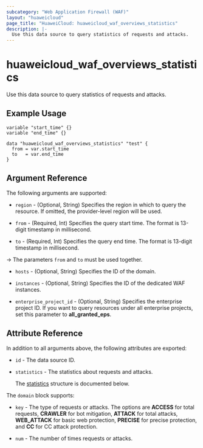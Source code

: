 ```yaml
---
subcategory: "Web Application Firewall (WAF)"
layout: "huaweicloud"
page_title: "HuaweiCloud: huaweicloud_waf_overviews_statistics"
description: |-
  Use this data source to query statistics of requests and attacks.
---
```


# huaweicloud_waf_overviews_statistics

Use this data source to query statistics of requests and attacks.

## Example Usage

```hcl
variable "start_time" {}
variable "end_time" {}

data "huaweicloud_waf_overviews_statistics" "test" {
  from = var.start_time
  to   = var.end_time
}
```

## Argument Reference

The following arguments are supported:

* `region` - (Optional, String) Specifies the region in which to query the resource.
  If omitted, the provider-level region will be used.

* `from` - (Required, Int) Specifies the query start time.
  The format is 13-digit timestamp in millisecond.

* `to` - (Required, Int) Specifies the query end time.
  The format is 13-digit timestamp in millisecond.

-> The parameters `from` and `to` must be used together.

* `hosts` - (Optional, String) Specifies the ID of the domain.

* `instances` - (Optional, String) Specifies the ID of the dedicated WAF instances.

* `enterprise_project_id` - (Optional, String) Specifies the enterprise project ID.
  If you want to query resources under all enterprise projects, set this parameter to **all_granted_eps**.

## Attribute Reference

In addition to all arguments above, the following attributes are exported:

* `id` - The data source ID.

* `statistics` - The statistics about requests and attacks.

  The [statistics](#statistics_struct) structure is documented below.

<a name="statistics_struct"></a>
The `domain` block supports:

* `key` - The type of requests or attacks.
  The options are **ACCESS** for total requests, **CRAWLER** for bot mitigation, **ATTACK** for total attacks,
  **WEB_ATTACK** for basic web protection, **PRECISE** for precise protection, and **CC** for CC attack protection.

* `num` - The number of times requests or attacks.
